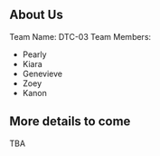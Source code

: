 ## About Us
Team Name: DTC-03
Team Members: 
- Pearly
- Kiara
- Genevieve
- Zoey
- Kanon
## More details to come
TBA